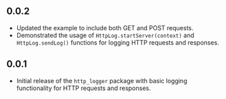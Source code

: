 ## 0.0.2

* Updated the example to include both GET and POST requests.
* Demonstrated the usage of `HttpLog.startServer(context)` and `HttpLog.sendLog()` functions for logging HTTP requests and responses.

## 0.0.1

* Initial release of the `http_logger` package with basic logging functionality for HTTP requests and responses.
